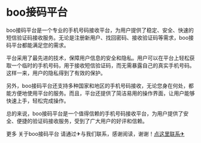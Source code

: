 # boo接码平台

boo接码平台是一个专业的手机号码接收平台，为用户提供了稳定、安全、快速的短信验证码接收服务。无论是注册新用户、找回密码、接收验证码等需求，boo接码平台都能满足您的需求。

平台采用了最先进的技术，保障用户信息的安全和隐私。用户可以在平台上轻松获取一个临时的手机号码，用于接收短信验证码，而无需暴露自己的真实手机号码。这样一来，用户的隐私得到了有效的保护。

另外，boo接码平台还支持多种国家和地区的手机号码接收，无论您身在何处，都能方便地使用平台的服务。而且，平台还提供了简洁易用的操作界面，让用户能够快速上手，轻松完成操作。

总的来说，boo接码平台是一个值得信赖的手机号码接收平台，为用户提供了安全、便捷的验证码接收服务，受到了广大用户的好评和信赖。

更多 关于boo接码平台 请通过✈与我们联系，感谢阅读，谢谢！[点这里联系✈](https://d.k02.cc)